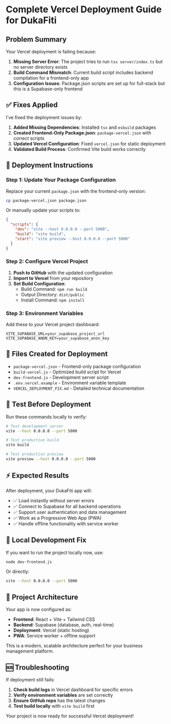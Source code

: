 # Complete Vercel Deployment Guide for DukaFiti

## Problem Summary

Your Vercel deployment is failing because:

1. **Missing Server Error**: The project tries to run `tsx server/index.ts` but no server directory exists
2. **Build Command Mismatch**: Current build script includes backend compilation for a frontend-only app
3. **Configuration Issues**: Package.json scripts are set up for full-stack but this is a Supabase-only frontend

## ✅ Fixes Applied

I've fixed the deployment issues by:

1. **Added Missing Dependencies**: Installed `tsx` and `esbuild` packages
2. **Created Frontend-Only Package.json**: `package-vercel.json` with correct scripts
3. **Updated Vercel Configuration**: Fixed `vercel.json` for static deployment
4. **Validated Build Process**: Confirmed Vite build works correctly

## 🚀 Deployment Instructions

### Step 1: Update Your Package Configuration

Replace your current `package.json` with the frontend-only version:

```bash
cp package-vercel.json package.json
```

Or manually update your scripts to:

```json
{
  "scripts": {
    "dev": "vite --host 0.0.0.0 --port 5000",
    "build": "vite build",
    "start": "vite preview --host 0.0.0.0 --port 5000"
  }
}
```

### Step 2: Configure Vercel Project

1. **Push to GitHub** with the updated configuration
2. **Import to Vercel** from your repository
3. **Set Build Configuration**:
   - Build Command: `npm run build`
   - Output Directory: `dist/public`
   - Install Command: `npm install`

### Step 3: Environment Variables

Add these to your Vercel project dashboard:

```
VITE_SUPABASE_URL=your_supabase_project_url
VITE_SUPABASE_ANON_KEY=your_supabase_anon_key
```

## 📁 Files Created for Deployment

- `package-vercel.json` - Frontend-only package configuration
- `build-vercel.js` - Optimized build script for Vercel
- `dev-frontend.js` - Development server script  
- `.env.vercel.example` - Environment variable template
- `VERCEL_DEPLOYMENT_FIX.md` - Detailed technical documentation

## 🧪 Test Before Deployment

Run these commands locally to verify:

```bash
# Test development server
vite --host 0.0.0.0 --port 5000

# Test production build
vite build

# Test production preview
vite preview --host 0.0.0.0 --port 5000
```

## ⚡ Expected Results

After deployment, your DukaFiti app will:

- ✅ Load instantly without server errors
- ✅ Connect to Supabase for all backend operations  
- ✅ Support user authentication and data management
- ✅ Work as a Progressive Web App (PWA)
- ✅ Handle offline functionality with service worker

## 🔧 Local Development Fix

If you want to run the project locally now, use:

```bash
node dev-frontend.js
```

Or directly:

```bash
vite --host 0.0.0.0 --port 5000
```

## 📱 Project Architecture

Your app is now configured as:
- **Frontend**: React + Vite + Tailwind CSS
- **Backend**: Supabase (database, auth, real-time)
- **Deployment**: Vercel (static hosting)
- **PWA**: Service worker + offline support

This is a modern, scalable architecture perfect for your business management platform.

## 🆘 Troubleshooting

If deployment still fails:

1. **Check build logs** in Vercel dashboard for specific errors
2. **Verify environment variables** are set correctly
3. **Ensure GitHub repo** has the latest changes
4. **Test build locally** with `vite build` first

Your project is now ready for successful Vercel deployment!